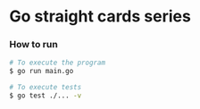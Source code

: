 Go straight cards series
=========================

### How to run

```bash
# To execute the program
$ go run main.go

# To execute tests
$ go test ./... -v
```

